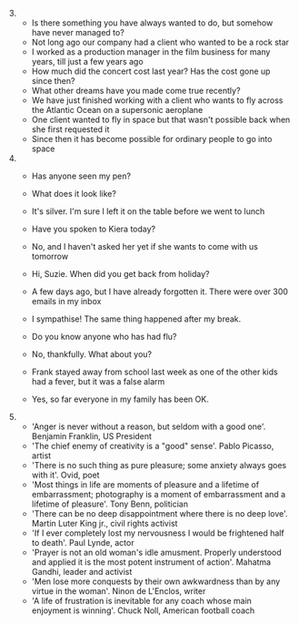 3.
    - Is there something you have always wanted to do, but somehow have never managed to?
    - Not long ago our company had a client who wanted to be a rock star
    - I worked as a production manager in the film business for many years, till just a few years ago
    - How much did the concert cost last year? Has the cost gone up since then? 
    - What other dreams have you made come true recently?
    - We have just finished working with a client who wants to fly across the Atlantic Ocean on a supersonic aeroplane 
    - One client wanted to fly in space but that wasn't possible back when she first requested it
    - Since then it has become possible for ordinary people to go into space

4.
    - Has anyone seen my pen?
    - What does it look like?
    - It's silver. I'm sure I left it on the table before we went to lunch
    
    - Have you spoken to Kiera today?
    - No, and I haven't asked her yet if she wants to come with us tomorrow

    - Hi, Suzie. When did you get back from holiday?
    - A few days ago, but I have already forgotten it. There were over 300 emails in my inbox
    - I sympathise! The same thing happened after my break.

    - Do you know anyone who has had flu?
    - No, thankfully. What about you?
    - Frank stayed away from school last week as one of the other kids had a fever, but it was a false alarm
    - Yes, so far everyone in my family has been OK.

5.
    - 'Anger is never without a reason, but seldom with a good one'. Benjamin Franklin, US President
    - 'The chief enemy of creativity is a "good" sense'. Pablo Picasso, artist
    - 'There is no such thing as pure pleasure; some anxiety always goes with it'. Ovid, poet
    - 'Most things in life are moments of pleasure and a lifetime of embarrassment; photography is a moment of embarrassment and a lifetime of pleasure'. Tony Benn, politician
    - 'There can be no deep disappointment where there is no deep love'. Martin Luter King jr., civil rights activist
    - 'If I ever completely lost my nervousness I would be frightened half to death'. Paul Lynde, actor
    - 'Prayer is not an old woman's idle amusment. Properly understood and applied it is the most potent instrument of action'. Mahatma Gandhi, leader and activist
    - 'Men lose more conquests by their own awkwardness than by any virtue in the woman'. Ninon de L'Enclos, writer
    - 'A life of frustration is inevitable for any coach whose main enjoyment is winning'. Chuck Noll, American football coach